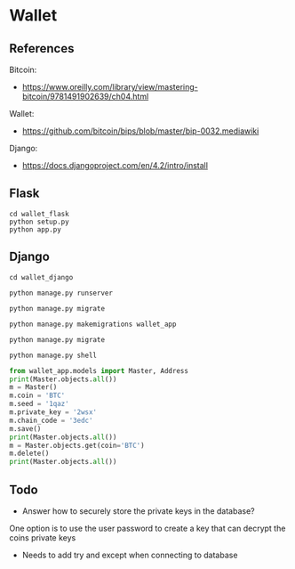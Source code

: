 # Wallet

## References

Bitcoin:
- https://www.oreilly.com/library/view/mastering-bitcoin/9781491902639/ch04.html

Wallet:
- https://github.com/bitcoin/bips/blob/master/bip-0032.mediawiki

Django:
- https://docs.djangoproject.com/en/4.2/intro/install


## Flask

```
cd wallet_flask
python setup.py
python app.py
```


## Django

```
cd wallet_django
```

```
python manage.py runserver
```

```
python manage.py migrate
```

```
python manage.py makemigrations wallet_app
```

```
python manage.py migrate
```

```
python manage.py shell
```

```python
from wallet_app.models import Master, Address
print(Master.objects.all())
m = Master()
m.coin = 'BTC'
m.seed = '1qaz'
m.private_key = '2wsx'
m.chain_code = '3edc'
m.save()
print(Master.objects.all())
m = Master.objects.get(coin='BTC')
m.delete()
print(Master.objects.all())
```

## Todo

- Answer how to securely store the private keys in the database?

One option is to use the user password to create a key that can decrypt the coins private keys

- Needs to add try and except when connecting to database


